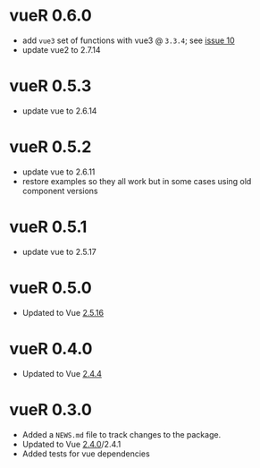 # vueR 0.6.0

* add `vue3` set of functions with vue3 @ `3.3.4`; see [issue 10](https://github.com/vue-r/vueR/issues/10)
* update vue2 to 2.7.14

# vueR 0.5.3

* update vue to 2.6.14

# vueR 0.5.2

* update vue to 2.6.11
* restore examples so they all work but in some cases using old component versions

# vueR 0.5.1

* update vue to 2.5.17

# vueR 0.5.0

* Updated to Vue [2.5.16](https://github.com/vuejs/vue/releases/tag/v2.5.16)

# vueR 0.4.0

* Updated to Vue [2.4.4](https://github.com/vuejs/vue/releases/tag/v2.4.4)

# vueR 0.3.0

* Added a `NEWS.md` file to track changes to the package.
* Updated to Vue [2.4.0](https://github.com/vuejs/vue/releases/tag/v2.4.0)/2.4.1
* Added tests for vue dependencies

